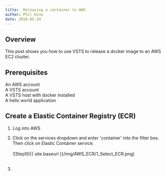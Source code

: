 ```yaml
---
title:  Releasing a container to AWS
author: Phil Hine
date: 2018-05-24
--- 
```


## Overview
This post shows you how to use VSTS to release a docker image to an AWS EC2 cluster.

## Prerequisites
An AWS account<br/>
A VSTS account<br/>
A VSTS host with docker installed<br/>
A hello world application

## Create a Elastic Container Registry (ECR)

1) Log into AWS
2) Click on the services dropdown and enter 'container' into the filter box. Then click on Elastic Container service.<br/><br/>
![Step1]({{ site.baseurl }}/img/AWS_ECR/1_Select_ECR.png)<br/><br/>


3) 